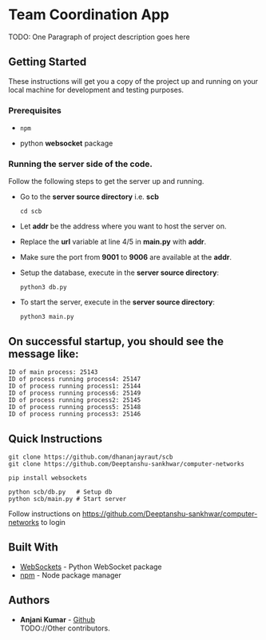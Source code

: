 # Team Coordination App

TODO: One Paragraph of project description goes here

## Getting Started

These instructions will get you a copy of the project up and running on your local machine for development and testing purposes. 

### Prerequisites


* ```npm```

* python **websocket** package


### Running the server side of the code.

Follow the following steps to get the server up and running.

* Go to the **server source directory** i.e. **scb**

  ``` cd scb ```
* Let **addr** be the address where you want to host the server on.
  
* Replace the **url** variable at line 4/5 in **main.py** with **addr**. 

* Make sure the port from **9001** to **9006** are available at the **addr**.

* Setup the database, execute in the **server source directory**:

  ```python3 db.py```

* To start the server, execute in the **server source directory**:

  ```python3 main.py```


## On successful startup, you should see the message like:
```
ID of main process: 25143
ID of process running process4: 25147
ID of process running process1: 25144
ID of process running process6: 25149
ID of process running process2: 25145
ID of process running process5: 25148
ID of process running process3: 25146
```


## Quick Instructions

```
git clone https://github.com/dhananjayraut/scb
git clone https://github.com/Deeptanshu-sankhwar/computer-networks

pip install websockets

python scb/db.py   # Setup db
python scb/main.py # Start server
```

Follow instructions on https://github.com/Deeptanshu-sankhwar/computer-networks to login


## Built With

* [WebSockets](https://pypi.org/project/websockets/) - Python WebSocket package
* [npm](https://www.npmjs.com/) - Node package manager

## Authors

* **Anjani Kumar** - [Github](https://github.com/anjani-1)  
TODO://Other contributors. 






